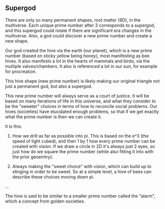 ## Supergod

There are only so many permanent shapes, root matter (8D), in the multiverse. Each unique prime number after 3 corresponds to a supergod, and this supergod could rotate if there are significant era changes in the multiverse. Also, a god could discover a new prime number and create a new shape.

Our god created the hive via the earth (our planet), which is a new prime number (based on sticky yellow being honey), most manifesting as bee hives. It also manifests a lot in the hearts of mammals and birds, via the multiple valves/chambers. It also is referenced a lot in our sun, for example for procreation.

This hive shape (new prime number) is likely making our original triangle not just a permanent god, but also a supergod.

This new prime number will always serve as a court of justice. It will be based on many iterations of life in this universe, and what they consider to be the "sweeter" choices in terms of how to reconcile social problems. Our hives (societies) have elucidated enough problems, so that if we get exactly what the prime number is then we can create it. 

It is this: 

1) How we drill as far as possible into pi. This is based on the e^3 (the speed of light cubed), and then 1 by 1 how every prime number can be created with vision. If we draw a circle in 2D it's always just 2 eyes, so just how do we square the prime number (while also fitting it into with the prior geoemtry).

2) Always making the "sweet choice" with vision, which can build up to stinging in order to be sweet. So at a simple level, a hive of bees can describe these choices moving down pi.

...

The hive is said to be similar to a smaller prime number called the "alarm", which a concept from golden societies.